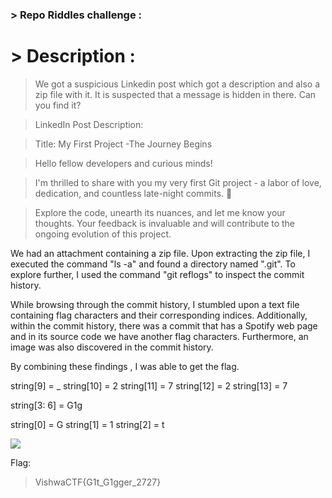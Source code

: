 ### > Repo Riddles challenge :

# > Description :

> We got a suspicious Linkedin post which got a description and also a zip file with it. It is suspected that a message is hidden in there. Can you find it?

>LinkedIn Post Description:

>Title: My First Project -The Journey Begins

>Hello fellow developers and curious minds!

>I'm thrilled to share with you my very first Git project - a labor of love, dedication, and countless late-night commits. 🚀

>Explore the code, unearth its nuances, and let me know your thoughts. Your feedback is invaluable and will contribute to the ongoing evolution of this project.


We had an attachment containing a zip file. Upon extracting the zip file, I executed the command "ls -a" and found a directory named ".git". To explore further, I used the command "git reflogs" to inspect the commit history.

While browsing through the commit history, I stumbled upon a text file containing flag characters and their corresponding indices. Additionally, within the commit history, there was a commit that has a Spotify web page and in its source code we have another flag characters. Furthermore, an image was also discovered in the commit history.

By combining these findings , I was able to get the flag.

string[9] = _
string[10] = 2
string[11] = 7
string[12] = 2
string[13] = 7

string[3: 6] = G1g

string[0] = G string[1] = 1 string[2] = t

![](https://cdn.discordapp.com/attachments/1067452256686981161/1213925109228638368/Screen_Shot_2024-03-03_at_8.04.48_PM.png?ex=65f73edb&is=65e4c9db&hm=7d013abe00152d3c108b439571d57f48f7cee9bd24ea6844a6b87400f0279cce&)


Flag:
> VishwaCTF{G1t_G1gger_2727}
